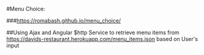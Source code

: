 #Menu Choice:

 ###https://romabash.github.io/menu_choice/

 ##Using Ajax and Angular $http Service to retrieve menu items from https://davids-restaurant.herokuapp.com/menu_items.json based on User's input